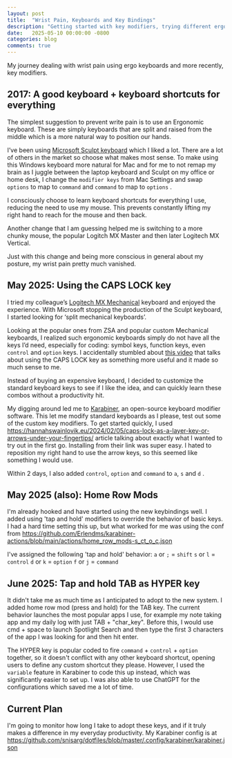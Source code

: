 ```yaml
---
layout: post
title:  "Wrist Pain, Keyboards and Key Bindings"
description: "Getting started with key modifiers, trying different ergo keyboards for wrist pain"
date:   2025-05-10 00:00:00 -0800
categories: blog
comments: true
---
```

My journey dealing with wrist pain using ergo keyboards and more recently, key modifiers.

## 2017: A good keyboard + keyboard shortcuts for everything

The simplest suggestion to prevent write pain is to use an Ergonomic keyboard. These are simply keyboards that are split and raised from the middle which is a more natural way to position our hands.

I’ve been using [Microsoft Sculpt keyboard](https://www.incase.com/products/sculpt-ergonomic-keyboard) which I liked a lot. There are a lot of others in the market so choose what makes most sense. To make using this Windows keyboard more natural for Mac and for me to not remap my brain as I juggle between the laptop keyboard and Sculpt on my office or home desk, I change the `modifier keys` from Mac Settings and swap `options` to map to `command` and `command` to map to `options` .

I consciously choose to learn keyboard shortcuts for everything I use, reducing the need to use my mouse. This prevents constantly lifting my right hand to reach for the mouse and then back. 

Another change that I am guessing helped me is switching to a more chunky mouse, the popular Logitch MX Master and then later Logitech MX Vertical.

Just with this change and being more conscious in general about my posture, my wrist pain pretty much vanished. 

## May 2025: Using the CAPS LOCK key

I tried my colleague’s [Logitech MX Mechanical](https://www.logitech.com/en-us/shop/p/mx-mechanical-mini) keyboard and enjoyed the experience. With Microsoft stopping the production of the Sculpt keyboard, I started looking for ‘split mechanical keyboards’. 

Looking at the popular ones from ZSA and popular custom Mechanical keyboards, I realized such ergonomic keyboards simply do not have all the keys I’d need, especially for coding: symbol keys, function keys, even `control` and `option` keys. I accidentally stumbled about [this video](https://www.youtube.com/watch?v=XuQVbZ0wENE) that talks about using the CAPS LOCK key as something more useful and it made so much sense to me. 

Instead of buying an expensive keyboard, I decided to customize the standard keyboard keys to see if I like the idea, and can quickly learn these combos without a productivity hit.

My digging around led me to [Karabiner](https://karabiner-elements.pqrs.org/), an open-source keyboard modifier software. This let me modify standard keyboards as I please, test out some of the custom key modifiers. To get started quickly, I used https://hannahswainlovik.eu/2024/02/05/caps-lock-as-a-layer-key-or-arrows-under-your-fingertips/ article talking about exactly what I wanted to try out in the first go. Installing from their link was super easy. I hated to reposition my right hand to use the arrow keys, so this seemed like something I would use.

Within 2 days, I also added `control`, `option` and `command` to `a`, `s` and `d` .

## May 2025 (also): Home Row Mods

I'm already hooked and have started using the new keybindings well. I added using 'tap and hold' modifiers to override the behavior of basic keys. I had a hard time setting this up, but what worked for me was using the conf from https://github.com/Erlendms/karabiner-actions/blob/main/actions/home_row_mods-s_ct_o_c.json

I've assigned the following 'tap and hold' behavior: 
`a` or `;` = `shift`
`s` or `l` = `control`
`d` or `k` = `option`
`f` or `j` = `command`

## June 2025: Tap and hold TAB as HYPER key

It didn't take me as much time as I anticipated to adopt to the new system. I added home row mod (press and hold) for the TAB key. The current behavior launches the most popular apps I use, for example my note taking app and my daily log with just TAB + "char_key". Before this, I would use cmd + space to launch Spotlight Search and then type the first 3 characters of the app I was looking for and then hit enter.

The HYPER key is popular coded to fire `command` + `control` + `option` together, so it doesn't conflict with any other keyboard shortcut, opening users to define any custom shortcut they please. However, I used the `variable` feature in Karabiner to code this up instead, which was significantly easier to set up. I was also able to use ChatGPT for the configurations which saved me a lot of time.

## Current Plan

I'm going to monitor how long I take to adopt these keys, and if it truly makes a difference in my everyday productivity.
My Karabiner config is at https://github.com/snisarg/dotfiles/blob/master/.config/karabiner/karabiner.json
